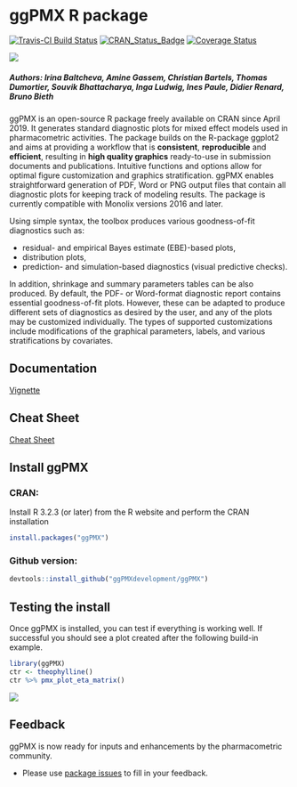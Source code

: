 # ggPMX R package


[![Travis-CI Build Status](https://travis-ci.org/ggPMXdevelopment/ggPMX.svg?branch=master)](https://travis-ci.org/ggPMXdevelopment/ggPMX)
[![CRAN\_Status\_Badge](http://www.r-pkg.org/badges/version/ggPMX)](https://cran.r-project.org/package=ggPMX)
[![Coverage Status](https://codecov.io/gh/ggPMXdevelopment/ggPMX/branch/master/graph/badge.svg)](https://codecov.io/gh/ggPMXdevelopment/ggPMX)

![](https://github.com/ggPMXdevelopment/ggPMX/blob/master/ggPMX%20Logo.jpg)

##### Authors: Irina Baltcheva, Amine Gassem, Christian Bartels, Thomas Dumortier, Souvik Bhattacharya, Inga Ludwig, Ines Paule, Didier Renard, Bruno Bieth

ggPMX is an open-source R package freely available on CRAN since April 2019. It generates standard diagnostic plots for mixed effect models used in pharmacometric activities. The package builds on the R-package ggplot2 and aims at providing a workflow that is **consistent**, **reproducible** and **efficient**, resulting in **high quality graphics** ready-to-use in submission documents and publications. Intuitive functions and options allow for optimal figure customization and graphics stratification. ggPMX enables straightforward generation of PDF, Word or PNG output files that contain all diagnostic plots for keeping track of modeling results. The package is currently compatible with Monolix versions 2016 and later.

Using simple syntax, the toolbox produces various goodness-of-fit diagnostics such as:
- residual- and empirical Bayes estimate (EBE)-based plots, 
- distribution plots, 
- prediction- and simulation-based diagnostics (visual predictive checks). 

In addition, shrinkage and summary parameters tables can be also produced. By default, the PDF- or Word-format diagnostic report contains essential goodness-of-fit plots. However, these can be adapted to produce different sets of diagnostics as desired by the user, and any of the plots may be customized individually. The types of supported customizations include modifications of the graphical parameters, labels, and various stratifications by covariates.

## Documentation

[Vignette](https://github.com/ggPMXdevelopment/ggPMX/blob/master/ggPMX-guide_2019-04-25.pdf)

## Cheat Sheet

[Cheat Sheet](ggPMX_cheat_sheet_0_9_4_png.png)

## Install ggPMX


### CRAN:

Install R 3.2.3 (or later) from the R website and perform the CRAN installation
```R
install.packages("ggPMX")
```
### Github version:

```R
devtools::install_github("ggPMXdevelopment/ggPMX")
```
## Testing the install

Once ggPMX is installed, you can test if everything is working well.  If successful you should see a plot created after the following build-in example.

```R
library(ggPMX)
ctr <- theophylline()
ctr %>% pmx_plot_eta_matrix()
```
![](https://github.com/ggPMXdevelopment/ggPMX/blob/master/ggPMX_Plot_Example1.jpg)

## Feedback

ggPMX is now ready for inputs and enhancements by the pharmacometric community.
- Please use [ package issues](https://github.com/ggPMXdevelopment/ggPMX/issues) to fill in your feedback.


